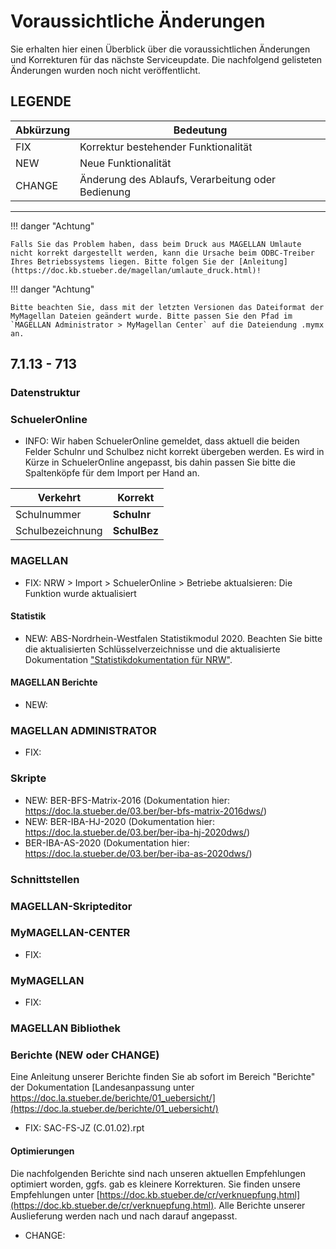 # Voraussichtliche Änderungen

Sie erhalten hier einen Überblick über die voraussichtlichen Änderungen und Korrekturen für das nächste Serviceupdate. Die nachfolgend gelisteten Änderungen wurden noch nicht veröffentlicht.

## LEGENDE

Abkürzung | Bedeutung
--------- | ---------
FIX       | Korrektur bestehender Funktionalität
NEW       | Neue Funktionalität
CHANGE    | Änderung des Ablaufs, Verarbeitung oder Bedienung

---

!!! danger "Achtung"

    Falls Sie das Problem haben, dass beim Druck aus MAGELLAN Umlaute nicht korrekt dargestellt werden, kann die Ursache beim ODBC-Treiber Ihres Betriebssystems liegen. Bitte folgen Sie der [Anleitung](https://doc.kb.stueber.de/magellan/umlaute_druck.html)!

!!! danger "Achtung"

    Bitte beachten Sie, dass mit der letzten Versionen das Dateiformat der MyMagellan Dateien geändert wurde. Bitte passen Sie den Pfad im `MAGELLAN Administrator > MyMagellan Center` auf die Dateiendung .mymx an.

## 7.1.13 - 713

### Datenstruktur

### SchuelerOnline

* INFO: Wir haben SchuelerOnline gemeldet, dass aktuell die beiden Felder Schulnr und Schulbez nicht korrekt übergeben werden. Es wird in Kürze in SchuelerOnline angepasst, bis dahin passen Sie bitte die Spaltenköpfe für dem Import per Hand an.

Verkehrt|Korrekt
--|--
Schulnummer|**Schulnr**
Schulbezeichnung|**SchulBez**

### MAGELLAN

* FIX: NRW > Import > SchuelerOnline > Betriebe aktualsieren: Die Funktion wurde aktualisiert

#### Statistik

* NEW: ABS-Nordrhein-Westfalen Statistikmodul 2020. Beachten Sie bitte die aktualisierten Schlüsselverzeichnisse und die aktualisierte Dokumentation ["Statistikdokumentation für NRW"](https://doc.ls.stueber.de/nordrhein-westfalen/einstieg/).

#### MAGELLAN Berichte

* NEW: 

### MAGELLAN ADMINISTRATOR

* FIX:

### Skripte

* NEW: BER-BFS-Matrix-2016 (Dokumentation hier: https://doc.la.stueber.de/03.ber/ber-bfs-matrix-2016dws/)
* NEW: BER-IBA-HJ-2020 (Dokumentation hier: https://doc.la.stueber.de/03.ber/ber-iba-hj-2020dws/)
* BER-IBA-AS-2020 (Dokumentation hier: https://doc.la.stueber.de/03.ber/ber-iba-as-2020dws/)

### Schnittstellen

### MAGELLAN-Skripteditor

### MyMAGELLAN-CENTER

* FIX:

### MyMAGELLAN

* FIX: 

### MAGELLAN Bibliothek

### Berichte (NEW oder CHANGE)

Eine Anleitung unserer Berichte finden Sie ab sofort im Bereich "Berichte" der Dokumentation [Landesanpassung unter https://doc.la.stueber.de/berichte/01_uebersicht/](https://doc.la.stueber.de/berichte/01_uebersicht/)

* FIX: SAC-FS-JZ (C.01.02).rpt

#### Optimierungen

Die nachfolgenden Berichte sind nach unseren aktuellen Empfehlungen optimiert worden, ggfs. gab es kleinere Korrekturen. Sie finden unsere Empfehlungen unter [https://doc.kb.stueber.de/cr/verknuepfung.html](https://doc.kb.stueber.de/cr/verknuepfung.html). Alle Berichte unserer Auslieferung werden nach und nach darauf angepasst.

* CHANGE: